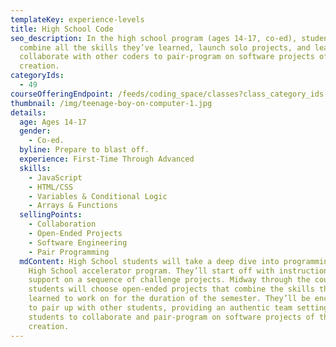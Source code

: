 ```yaml
---
templateKey: experience-levels
title: High School Code
seo_description: In the high school program (ages 14-17, co-ed), students will
  combine all the skills they’ve learned, launch solo projects, and learn to
  collaborate with other coders to pair-program on software projects of their
  creation.
categoryIds:
  - 49
courseOfferingEndpoint: /feeds/coding_space/classes?class_category_ids[]=49
thumbnail: /img/teenage-boy-on-computer-1.jpg
details:
  age: Ages 14-17
  gender:
    - Co-ed.
  byline: Prepare to blast off.
  experience: First-Time Through Advanced
  skills:
    - JavaScript
    - HTML/CSS
    - Variables & Conditional Logic
    - Arrays & Functions
  sellingPoints:
    - Collaboration
    - Open-Ended Projects
    - Software Engineering
    - Pair Programming
  mdContent: High School students will take a deep dive into programming in our
    High School accelerator program. They’ll start off with instructional
    support on a sequence of challenge projects. Midway through the course,
    students will choose open-ended projects that combine the skills they’ve
    learned to work on for the duration of the semester. They’ll be encouraged
    to pair up with other students, providing an authentic team setting for
    students to collaborate and pair-program on software projects of their
    creation.
---
```

